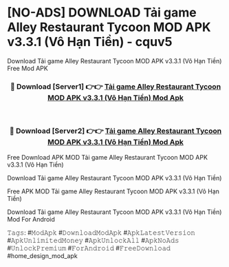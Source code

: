 # [NO-ADS] DOWNLOAD Tải game Alley Restaurant Tycoon MOD APK v3.3.1 (Vô Hạn Tiền) - cquv5
Download Tải game Alley Restaurant Tycoon MOD APK v3.3.1 (Vô Hạn Tiền) Free Mod APK

<div align="center">
<h3>🔴 Download [Server1] 👉👉 <a href="https://apk-comot.site?title=Tải_game_Alley_Restaurant_Tycoon_MOD_APK_v3.3.1_(Vô_Hạn_Tiền)">Tải game Alley Restaurant Tycoon MOD APK v3.3.1 (Vô Hạn Tiền) Mod Apk</a></h3><br>

<h3>🔴 Download [Server2] 👉👉 <a href="https://apk-comot.site?title=Tải_game_Alley_Restaurant_Tycoon_MOD_APK_v3.3.1_(Vô_Hạn_Tiền)">Tải game Alley Restaurant Tycoon MOD APK v3.3.1 (Vô Hạn Tiền) Mod Apk</a></h3>
</div>


Free Download APK MOD Tải game Alley Restaurant Tycoon MOD APK v3.3.1 (Vô Hạn Tiền)

Download Tải game Alley Restaurant Tycoon MOD APK v3.3.1 (Vô Hạn Tiền) 

Free APK MOD Tải game Alley Restaurant Tycoon MOD APK v3.3.1 (Vô Hạn Tiền) 

Download Tải game Alley Restaurant Tycoon MOD APK v3.3.1 (Vô Hạn Tiền) Mod For Android

𝚃𝚊𝚐𝚜: #𝙼𝚘𝚍𝙰𝚙𝚔 #𝙳𝚘𝚠𝚗𝚕𝚘𝚊𝚍𝙼𝚘𝚍𝙰𝚙𝚔 #𝙰𝚙𝚔𝙻𝚊𝚝𝚎𝚜𝚝𝚅𝚎𝚛𝚜𝚒𝚘𝚗 #𝙰𝚙𝚔𝚄𝚗𝚕𝚒𝚖𝚒𝚝𝚎𝚍𝙼𝚘𝚗𝚎𝚢 #𝙰𝚙𝚔𝚄𝚗𝚕𝚘𝚌𝚔𝙰𝚕𝚕 #𝙰𝚙𝚔𝙽𝚘𝙰𝚍𝚜 #𝚄𝚗𝚕𝚘𝚌𝚔𝙿𝚛𝚎𝚖𝚒𝚞𝚖 #𝙵𝚘𝚛𝙰𝚗𝚍𝚛𝚘𝚒𝚍 #𝙵𝚛𝚎𝚎𝙳𝚘𝚠𝚗𝚕𝚘𝚊𝚍 #home_design_mod_apk